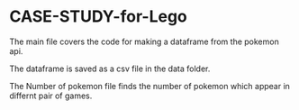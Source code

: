 # CASE-STUDY-for-Lego

The main file covers the code for making a dataframe from the pokemon api. 

The dataframe is saved as a csv file in the data folder.

The Number of pokemon file finds the number of pokemon which appear in differnt pair of games. 

